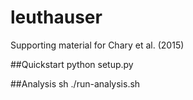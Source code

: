 # leuthauser

Supporting material for Chary et al. (2015)


##Quickstart
     python setup.py
     

##Analysis
		sh ./run-analysis.sh